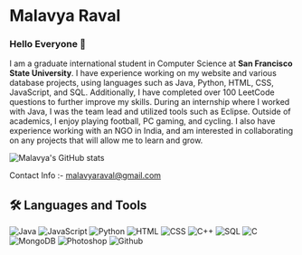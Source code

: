 # Malavya Raval

### Hello Everyone 👋
I am a graduate international student in Computer Science at <b>San Francisco State University</b>. I have experience working on my website and various database projects, using languages such as Java, Python, HTML, CSS, JavaScript, and SQL. Additionally, I have completed over 100 LeetCode questions to further improve my skills. During an internship where I worked with Java, I was the team lead and utilized tools such as Eclipse. Outside of academics, I enjoy playing football, PC gaming, and cycling. I also have experience working with an NGO in India, and am interested in collaborating on any projects that will allow me to learn and grow.

![Malavya's GitHub stats](https://github-readme-stats.vercel.app/api?username=MalavyaRaval&show_icons=true&theme=dark)

Contact Info :- malavyaraval@gmail.com
<!--


[![Top Languages](https://github-readme-stats.vercel.app/api/top-langs/?username=MalavyaRaval)](https://github.com/MalavyaRaval/github-readme-stats)

[![Malavya's wakatime stats](https://github-readme-stats.vercel.app/api/wakatime?username=MalavyaRaval)](https://github.com/MalavyaRaval/github-readme-stats)


-->



## 🛠 Languages and Tools

![Java](https://img.shields.io/badge/-Java-000?&logo=Java)
![JavaScript](https://img.shields.io/badge/-JavaScript-000?&logo=JavaScript&logoColor=ddc508)
![Python](https://img.shields.io/badge/-Python-000?&logo=python)
![HTML](https://img.shields.io/badge/-HTML-000?logo=html5)
![CSS](https://img.shields.io/badge/-CSS-000?logo=css3)
![C++](https://img.shields.io/badge/-C++-000?&logo=c%2b%2b&logoColor=00599C)
![SQL](https://img.shields.io/badge/-SQL-000?&logo=MySQL&logoColor=4479A1)
![C](https://img.shields.io/badge/-C-000?&logo=C)
![MongoDB](https://img.shields.io/badge/-MongoDB-000?logo=mongodb)
![Photoshop](https://img.shields.io/badge/-Photoshop-000?logo=adobe-photoshop)
![[Github](https://github.com/MalavyaRaval)](https://img.shields.io/badge/-GitHub-000?logo=github)




<!--
**MalavyaRaval/MalavyaRaval** is a ✨ _special_ ✨ repository because its `README.md` (this file) appears on your GitHub profile.

Here are some ideas to get you started:

- 🔭 I’m currently working on ...
- 🌱 I’m currently learning ...
- 👯 I’m looking to collaborate on ...
- 🤔 I’m looking for help with ...
- 💬 Ask me about ...
- 📫 How to reach me: ...
- 😄 Pronouns: ...
- ⚡ Fun fact: ...
-->
